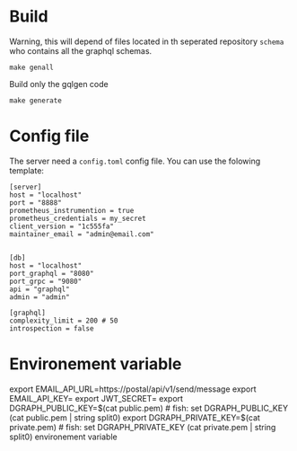 # Build 

Warning, this will depend of files located in th seperated repository `schema` who contains all the graphql schemas.

    make genall

Build only the gqlgen code

    make generate

# Config file

The server need a `config.toml` config file. You can use the folowing template:

```
[server]
host = "localhost"
port = "8888"
prometheus_instrumention = true
prometheus_credentials = my_secret
client_version = "1c555fa"
maintainer_email = "admin@email.com"


[db]
host = "localhost"
port_graphql = "8080"
port_grpc = "9080"
api = "graphql"
admin = "admin"

[graphql]
complexity_limit = 200 # 50
introspection = false
```

# Environement variable

export EMAIL_API_URL=https://postal/api/v1/send/message
export EMAIL_API_KEY=
export JWT_SECRET=
export DGRAPH_PUBLIC_KEY=$(cat public.pem)      # fish: set DGRAPH_PUBLIC_KEY (cat public.pem | string split0)
export DGRAPH_PRIVATE_KEY=$(cat private.pem)    # fish: set DGRAPH_PRIVATE_KEY (cat private.pem | string split0)
environement variable 


